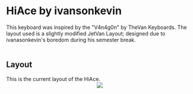 <h1>HiAce by ivansonkevin</h1>
This keyboard was inspired by the "V4n4g0n" by TheVan Keyboards.
The layout used is a slightly modified JetVan Layout; designed due to ivanasonkevin's boredom during his semester break. 
<br></br>
<h2>Layout</h2>
This is the current layout of the HiAce.
<center>
  <img src= "https://user-images.githubusercontent.com/106980767/172193961-60faa26a-520f-46c9-a066-7e9ed9125517.png">
</center>
